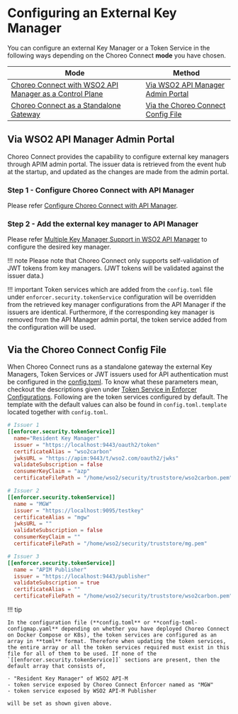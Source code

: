 # Configuring an External Key Manager

You can configure an external Key Manager or a Token Service in the following ways depending on the Choreo Connect **mode** you have chosen.

|**Mode**         | **Method**    |
|--------------|-----------|
|[Choreo Connect with WSO2 API Manager as a Control Plane]({{base_path}}/deploy-and-publish/deploy-on-gateway/choreo-connect/concepts/apim-as-control-plane/)   | [Via WSO2 API Manager Admin Portal](#via-wso2-api-manager-admin-portal)  |
|[Choreo Connect as a Standalone Gateway]({{base_path}}/deploy-and-publish/deploy-on-gateway/choreo-connect/concepts/as-a-standalone-gateway/)  |[Via the Choreo Connect Config File](#via-the-choreo-connect-config-file) |

## Via WSO2 API Manager Admin Portal

Choreo Connect provides the capability to configure external key managers through APIM admin portal. The issuer data is retrieved from the event hub at the startup, and updated as the changes are made from the admin portal.

### Step 1 - Configure Choreo Connect with API Manager

Please refer [Configure Choreo Connect with API Manager]({{base_path}}/deploy-and-publish/deploy-on-gateway/choreo-connect/getting-started/deploy/cc-on-docker-with-apim-as-control-plane).

### Step 2 - Add the external key manager to API Manager

Please refer [Multiple Key Manager Support in WSO2 API Manager]({{base_path}}/administer/key-managers/overview) to configure the desired key manager. 

!!! note
    Please note that Choreo Connect only supports self-validation of JWT tokens from key managers. (JWT tokens will be validated against the issuer data.)

!!! important
    Token services which are added from the `config.toml` file under `enforcer.security.tokenService` configuration will be overridden from the retrieved key manager configurations from the API Manager if the issuers are identical. Furthermore, if the corresponding key manager is removed from the API Manager admin portal, the token service added from the configuration will be used.

## Via the Choreo Connect Config File

When Choreo Connect runs as a standalone gateway the external Key Managers, Token Services or JWT issuers used for API authentication must be configured in the [config.toml]({{base_path}}/deploy-and-publish/deploy-on-gateway/choreo-connect/configurations/configuration-overview/#configurations-overview). To know what these parameters mean, checkout the descriptions given under [Token Service in Enforcer Configurations]({{base_path}}/deploy-and-publish/deploy-on-gateway/choreo-connect/configurations/enforcer-configurations/#token-service). Following are the token services configured by default. The template with the default values can also be found in `config.toml.template` located together with `config.toml`.

``` toml
# Issuer 1
[[enforcer.security.tokenService]]
  name="Resident Key Manager"
  issuer = "https://localhost:9443/oauth2/token"
  certificateAlias = "wso2carbon"
  jwksURL = "https://apim:9443/t/wso2.com/oauth2/jwks"
  validateSubscription = false
  consumerKeyClaim = "azp"
  certificateFilePath = "/home/wso2/security/truststore/wso2carbon.pem"

# Issuer 2
[[enforcer.security.tokenService]]
  name = "MGW"
  issuer = "https://localhost:9095/testkey"
  certificateAlias = "mgw"
  jwksURL = ""
  validateSubscription = false
  consumerKeyClaim = ""
  certificateFilePath = "/home/wso2/security/truststore/mg.pem"

# Issuer 3
[[enforcer.security.tokenService]]
  name = "APIM Publisher"
  issuer = "https://localhost:9443/publisher"
  validateSubscription = true
  certificateAlias = ""
  certificateFilePath = "/home/wso2/security/truststore/wso2carbon.pem"
```

!!! tip

    In the configuration file (**config.toml** or **config-toml-configmap.yaml** depending on whether you have deployed Choreo Connect on Docker Compose or K8s), the token services are configured as an array in **toml** format. Therefore when updating the token services, the entire array or all the token services required must exist in this file for all of them to be used. If none of the `[[enforcer.security.tokenService]]` sections are present, then the default array that consists of,

    - "Resident Key Manager" of WSO2 API-M
    - token service exposed by Choreo Connect Enforcer named as "MGW"
    - token service exposed by WSO2 API-M Publisher 

    will be set as shown given above.